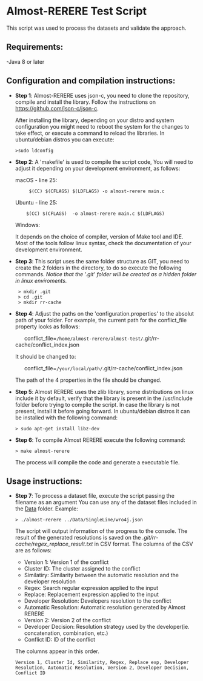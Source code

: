 # Almost-RERERE Test Script
This script was used to process the datasets and validate the approach.

## Requirements:
-Java 8 or later

## Configuration and compilation instructions:
- **Step 1**: Almost-RERERE uses json-c, you need to clone the repository, compile and install the library. Follow the instructions on <https://github.com/json-c/json-c>.

  After installing the library, depending on your distro and system configuration you might need to reboot the system for the changes to take effect, or execute a command to reload the libraries. In ubuntu/debian distros you can execute:
  ```
  >sudo ldconfig
   ```
- **Step 2**: A 'makefile' is used to compile the script code, You will need to adjust it depending on your development environment, as follows:
   
   macOS - line 25:
   ```
		$(CC) $(CFLAGS) $(LDFLAGS) -o almost-rerere main.c
   ```
  
   Ubuntu - line 25:
    ```   
    	$(CC) $(CFLAGS)  -o almost-rerere main.c $(LDFLAGS)
    ```
   
   Windows:

   It depends on the choice of compiler, version of Make tool and IDE. Most of the tools follow linux syntax, check the documentation of your development environment.

- **Step 3**: This script uses the same folder structure as GIT, you need to create the 2 folders in the directory, to do so execute the following commands. *Notice that the '.git' folder will be created as a hidden folder in linux enviroments.*
   ```
    > mkdir .git
    > cd .git
    > mkdir rr-cache
   ```

- **Step 4**: Adjust the paths on the 'configuration.properties' to the absolut path of your folder. For example, the current path for the conflict_file property looks as follows:

   &nbsp;&nbsp;&nbsp;&nbsp;&nbsp;&nbsp;conflict_file=`/home/almost-rerere/almost-test/`.git/rr-cache/conflict_index.json

   It should be changed to:

   &nbsp;&nbsp;&nbsp;&nbsp;&nbsp;&nbsp;conflict_file=`/your/local/path/`.git/rr-cache/conflict_index.json

   The path of the 4 properties in the file should be changed.

- **Step 5**: Almost RERERE uses the zlib library, some distributions on linux include it by default, verify that the library is present in the /usr/include folder before trying to compile the script. In case the library is not present, install it before going forward. In ubuntu/debian distros it can be installed with the following command:
   ```
   > sudo apt-get install libz-dev
   ```

- **Step 6**: To compile Almost RERERE execute the following command:
   ```
   > make almost-rerere
   ```
   The process will compile the code and generate a executable file.
   
## Usage instructions:
- **Step 7**: To process a dataset file, execute the script passing the filename as an argument You can use any of the dataset files included in the [Data](https://github.com/herrera-sergio/AlmostRERERE/tree/main/Data) folder. Example:
   ```
   > ./almost-rerere ../Data/SingleLine/wro4j.json
   ```
   The script will output information of the progress to the console. The result of the generated resolutions is saved on the *.git/rr-cache/regex_replace_result.txt* in CSV format.
   The columns of the CSV are as follows:
   * Version 1: Version 1 of the conflict
   * Cluster ID: The cluster assigned to the conflict
   * Similatiry: Similarity between the automatic resolution and the developer resolution
   * Regex: Search regular expression applied to the input
   * Replace: Replacement expression applied to the input
   * Developer Resolution: Developers resolution to the conflict
   * Automatic Resolution: Automatic resolution generated by Almost RERERE
   * Version 2: Version 2 of the conflict
   * Developer Decision: Resolution strategy used by the developer(ie. concatenation, combination, etc.)
   * Conflict ID: ID of the conflict

   The columns appear in this order.
    ```
   Version 1, Cluster Id, Similarity, Regex, Replace exp, Developer Resolution, Automatic Resolution, Version 2, Developer Decision, Conflict ID
    ```